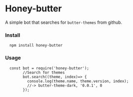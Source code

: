 # Honey-butter
A simple bot that searches for `butter-themes` from github.
### Install
``` 
  npm install honey-butter
```
### Usage
```JS
  const bot = require('honey-butter');
        //Search for themes
        bot.search((theme, index)=> {
          console.log(theme.name, theme.version, index);
          //-> butter-theme-dark, '0.0.1', 0
        });
```
